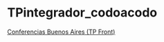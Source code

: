# TPintegrador_codoacodo
[Conferencias Buenos Aires (TP Front)](https://cecilia-mus.github.io/TPintegrador_codoacodo/)
